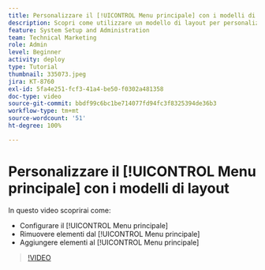 ```yaml
---
title: Personalizzare il [!UICONTROL Menu principale] con i modelli di layout
description: Scopri come utilizzare un modello di layout per personalizzare il [!UICONTROL Menu principale].
feature: System Setup and Administration
team: Technical Marketing
role: Admin
level: Beginner
activity: deploy
type: Tutorial
thumbnail: 335073.jpeg
jira: KT-8760
exl-id: 5fa4e251-fcf3-41a4-be50-f0302a481358
doc-type: video
source-git-commit: bbdf99c6bc1be714077fd94fc3f8325394de36b3
workflow-type: tm+mt
source-wordcount: '51'
ht-degree: 100%

---
```


# Personalizzare il [!UICONTROL Menu principale] con i modelli di layout

In questo video scoprirai come:

* Configurare il [!UICONTROL Menu principale]
* Rimuovere elementi dal [!UICONTROL Menu principale]
* Aggiungere elementi al [!UICONTROL Menu principale]


>[!VIDEO](https://video.tv.adobe.com/v/3432302/?quality=12&learn=on&enablevpops=1&captions=ita)
